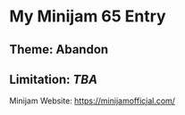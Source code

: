 # My Minijam 65 Entry

## Theme: **Abandon**

## Limitation: *TBA*

Minijam Website: https://minijamofficial.com/
